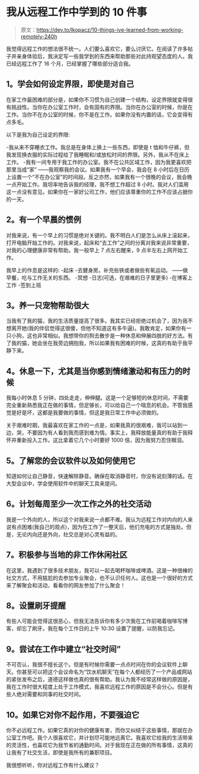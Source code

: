 # 我从远程工作中学到的 10 件事

> 原文：<https://dev.to/lkopacz/10-things-ive-learned-from-working-remotely-240h>

我觉得远程工作的想法很不统一。人们要么喜欢它，要么讨厌它。在阅读了许多帖子并亲身体验后，我决定写一些我学到的东西来帮助那些对此持观望态度的人。我已经远程工作了 16 个月，已经掌握了哪些部分适合我。

## 1。学会如何设定界限，即使是对自己

在家工作最困难的部分是，如果你不习惯为自己创建一个结构，设定界限就变得很有挑战性。当你在办公室工作时，会有固有的界限。当你在办公室的时候，你是在工作。当你不在办公室的时候，你不是在工作。如果你没有内置的话，它会变得有点多毛。

以下是我为自己设定的界限:

-我从来不穿睡衣工作。我总是在身体上换上一些东西，即使是 t 恤和牛仔裤，但我发现换衣服的实际过程给了我睡眠和/或放松时间的界限。另外，我从不在床上工作。
-我有一间专用于我工作的办公室。我不在公共区域工作，因为我更喜欢把那里当成“家”
——我观察我的会议。如果我有一个早会，我会在 8 小时后在日历上设置一个“不在办公室”的时间段。反之亦然，如果我有一个很晚的会议，我会晚一点开始工作。我坦率地告诉我的经理，我不想工作超过 8 小时。我对人们滥用这一点没有意见。如果你在一家好公司工作，他们应该尊重你的工作不应该占据你的一天。

## 2。有一个早晨的惯例

对我来说，有一个早上的习惯是绝对关键的。我不明白人们是怎么从床上滚起来，打开电脑开始工作的。对我来说，起床和“去工作”之间的分离对我来说非常重要，对我的心理健康非常有帮助。我一般早上 7 点左右醒来，9 点半左右上网开始工作。

我早上的作息是这样的:
-起床
-去健身房。补充些铁或者做些有氧运动。
——做早餐，吃与工作无关的东西。
-冥想
-日志(可选，在艰难的日子里更多)
-在博客上工作
-签到上班

## 3。养一只宠物帮助很大

当我有了我的猫，我的生活质量提高了很多。我其实已经拒绝过机会了，因为我不想离开她(我的伴侣觉得这很傻，但他不知道这有多牛逼)。我敢肯定，如果你有一只小狗，这也非常相似。我想带你的狗去散步是一种休息和伸展四肢的好方法。有了我的猫，她会坐在我旁边拥抱我，所以如果我有困难的时候，这真的有助于我平静下来。

## 4。休息一下，尤其是当你感到情绪激动和有压力的时候

我每小时休息 5 分钟，四处走走，伸伸腿。这是一个足够短的休息时间，不需要完全重新熟悉我正在做的事情，但足够长，可以给自己一个喘息的机会。不管我感觉是好是坏，这都是我要做的事情，但这是我日常工作中必须做的。

关于艰难时期，我最喜欢在家工作的一点是，如果我真的很艰难，我可以站到一边，哭，不要因为有人看到我而感到难为情。事实上，我释放能量真的有助于我释怀并重新投入工作。这比拿着它几个小时要好 1000 倍，因为我努力忍住眼泪。

## 5。了解您的会议软件以及如何使用它

知道如何让自己静音，快速解除静音。确保在取消静音时，你没有说刻薄的话。在大型会议中，学会使用软件中的聊天工具来提问。

## 6。计划每周至少一次工作之外的社交活动

我是一个外向的人，所以这个对我来说一点都不难。我认为远程工作对内向的人来说有点困难(我自己的观点)，因为在工作了一整天后，他们充电的方式是独处。但是，无论内向还是外向，社交总是对心灵有益的。

## 7。积极参与当地的非工作休闲社区

在这里，我遇到了很多技术朋友，我可以一起去喝杯咖啡或啤酒。这是一种很棒的社交方式，不用尴尬的去参加专业聚会，也不认识任何人。这也是一个很好的方式来了解聚会和活动，看看你的网友参加了什么聚会！

## 8。设置刷牙提醒

有些人可能会觉得这很恶心，但我无法告诉你有多少次我在工作前喝着咖啡写博客，却忘了刷牙。我在每个工作日的上午 10:30 设置了提醒，以防我忘记。

## 9。尝试在工作中建立“社交时间”

不可否认，我很不擅长这个。但是有时候你需要一点点时间在你的会议软件上聊天。你甚至可以把这个会议命名为“饮水机聊天”在每个人都经历了一个产品或网站的紧张发布之后，道德这样做也真的很有帮助。我认为我不经常这样做的原因是，我在工作时很大程度上处于工作模式，我喜欢远程工作的原因是不会分心。但是有些人绝对需要和同事的社交时间。

## 10。如果它对你不起作用，不要强迫它

你不必远程工作。如果它真的对你的健康有害，而你又纠结于这些事情，那就在办公室工作吧。我个人很喜欢它，并计划尽可能地远离它。我喜欢它给我的生活带来的灵活性，也喜欢它为我节省的通勤时间。对于我现在正在做的所有事情，这真的让我有了社交生活，即使是我所有的兼职项目。

我很想听听，你对远程工作有什么建议？
